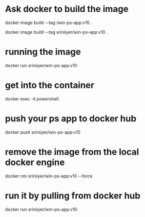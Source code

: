 # Ask docker to build the image

docker image build --tag <yourdockerid>/win-ps-app:v10 .

docker image build --tag sriniiyer/win-ps-app:v10 .



# running the image 

docker run  sriniiyer/win-ps-app:v10 

# get into the container

docker exec -it <yourImageId> powershell


# push your ps app to docker hub
docker push  sriniiyer/win-ps-app:v10 

# remove the image from the local docker engine
docker rmi  sriniiyer/win-ps-app:v10 --force

# run it by pulling from docker hub
docker run  sriniiyer/win-ps-app:v10 